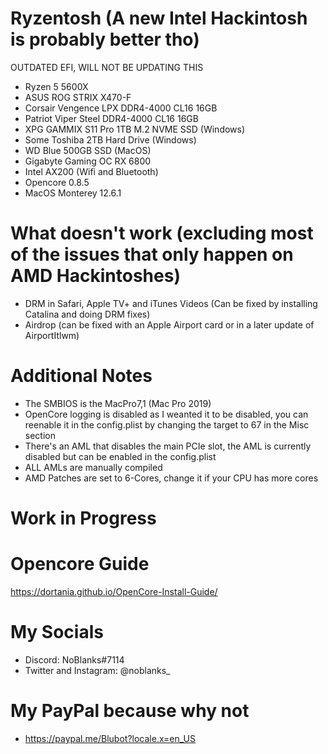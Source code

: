 # Ryzentosh (A new Intel Hackintosh is probably better tho)

OUTDATED EFI, WILL NOT BE UPDATING THIS

- Ryzen 5 5600X
- ASUS ROG STRIX X470-F
- Corsair Vengence LPX DDR4-4000 CL16 16GB
- Patriot Viper Steel DDR4-4000 CL16 16GB
- XPG GAMMIX S11 Pro 1TB M.2 NVME SSD (Windows)
- Some Toshiba 2TB Hard Drive (Windows)
- WD Blue 500GB SSD (MacOS)
- Gigabyte Gaming OC RX 6800
- Intel AX200 (Wifi and Bluetooth)
- Opencore 0.8.5
- MacOS Monterey 12.6.1

# What doesn't work (excluding most of the issues that only happen on AMD Hackintoshes)

- DRM in Safari, Apple TV+ and iTunes Videos (Can be fixed by installing Catalina and doing DRM fixes)
- Airdrop (can be fixed with an Apple Airport card or in a later update of AirportItlwm)

# Additional Notes
- The SMBIOS is the MacPro7,1 (Mac Pro 2019)
- OpenCore logging is disabled as I weanted it to be disabled, you can reenable it in the config.plist by changing the target to 67 in the Misc section
- There's an AML that disables the main PCIe slot, the AML is currently disabled but can be enabled in the config.plist
- ALL AMLs are manually compiled 
- AMD Patches are set to 6-Cores, change it if your CPU has more cores

# Work in Progress


# Opencore Guide
https://dortania.github.io/OpenCore-Install-Guide/

# My Socials
- Discord: NoBlanks#7114
- Twitter and Instagram: @noblanks_

# My PayPal because why not
- https://paypal.me/Blubot?locale.x=en_US
